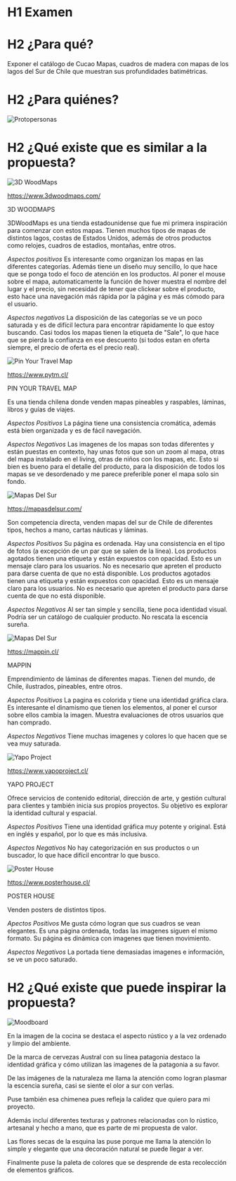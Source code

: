 # H1 Examen

# H2 **¿Para qué?** 

Exponer el catálogo de Cucao Mapas, cuadros de madera con mapas de los lagos del Sur de Chile que muestran sus profundidades batimétricas.

# H2 **¿Para quiénes?**
![Protopersonas](readme/protopersonas2.jpg)

# H2 **¿Qué existe que es similar a la propuesta?**

![3D WoodMaps](readme/3dwood.jpg)

https://www.3dwoodmaps.com/ 

3D WOODMAPS

3DWoodMaps es una tienda estadounidense que fue mi primera inspiración para comenzar con estos mapas. Tienen muchos tipos de mapas de distintos lagos, costas de Estados Unidos, además de otros productos como relojes, cuadros de estadios, montañas, entre otros. 

*Aspectos positivos*
Es interesante como organizan los mapas en las diferentes categorías. Además tiene un diseño muy sencillo, lo que hace que se ponga todo el foco de atención en los productos. 
Al poner el mouse sobre el mapa, automaticamente la función de hover muestra el nombre del lugar y el precio, sin necesidad de tener que clickear sobre el producto, esto hace una navegación más rápida por la página y es más cómodo para el usuario.

*Aspectos negativos*
La disposición de las categorías se ve un poco saturada y es de difícil lectura para encontrar rápidamente lo que estoy buscando. 
Casi todos los mapas tienen la etiqueta de "Sale", lo que hace que se pierda la confianza en ese descuento (si todos estan en oferta siempre, el precio de oferta es el precio real).

![Pin Your Travel Map](readme/pytm.jpg)

https://www.pytm.cl/

PIN YOUR TRAVEL MAP

Es una tienda chilena donde venden mapas pineables y raspables, láminas, libros y guías de viajes. 

*Aspectos Positivos*
La página tiene una consistencia cromática, además está bien organizada y es de fácil navegación. 

*Aspectos Negativos*
Las imagenes de los mapas son todas diferentes y están puestas en contexto, hay unas fotos que son un zoom al mapa, otras del mapa instalado en el living, otras de niños con los mapas, etc. Esto si bien es bueno para el detalle del producto, para la disposición de todos los mapas se ve desordenado y me parece preferible poner el mapa solo sin fondo. 

![Mapas Del Sur](readme/mapasdelsur.jpg)

https://mapasdelsur.com/ 

Son competencia directa, venden mapas del sur de Chile de diferentes tipos, hechos a mano, cartas náuticas y láminas. 

*Aspectos Positivos*
Su página es ordenada. Hay una consistencia en el tipo de fotos (a excepción de un par que se salen de la línea). 
Los productos agotados tienen una etiqueta y están expuestos con opacidad. Esto es un mensaje claro para los usuarios. No es necesario que apreten el producto para darse cuenta de que no está disponible.
Los productos agotados tienen una etiqueta y están expuestos con opacidad. Esto es un mensaje claro para los usuarios. No es necesario que apreten el producto para darse cuenta de que no está disponible.

*Aspectos Negativos*
Al ser tan simple y sencilla, tiene poca identidad visual. Podría ser un catálogo de cualquier producto. No rescata la escencia sureña.

![Mapas Del Sur](readme/mappin.jpg)

https://mappin.cl/ 

MAPPIN

Emprendimiento de láminas de diferentes mapas. Tienen del mundo, de Chile, ilustrados, pineables, entre otros. 


*Aspectos Positivos*
La pagina es colorida y tiene una identidad gráfica clara. Es interesante el dinamismo que tienen los elementos, al poner el cursor sobre ellos cambia la imagen.
Muestra evaluaciones de otros usuarios que han comprado.

*Aspectos Negativos*
Tiene muchas imagenes y colores lo que hacen que se vea muy saturada. 


![Yapo Project](readme/yapo.jpg)

https://www.yapoproject.cl/

YAPO PROJECT

Ofrece servicios de contenido editorial, dirección de arte, y gestión cultural para clientes y también inicia sus propios proyectos. Su objetivo es explorar la identidad cultural y espacial.

*Aspectos Positivos*
Tiene una identidad gráfica muy potente y original. 
Está en inglés y español, por lo que es más inclusiva.

*Aspectos Negativos*
No hay categorización en sus productos o un buscador, lo que hace difícil encontrar lo que busco.

![Poster House](readme/posterhouse.jpg)

https://www.posterhouse.cl/ 

POSTER HOUSE

Venden posters de distintos tipos. 

*Apectos Positivos*
Me gusta cómo logran que sus cuadros se vean elegantes. Es una página ordenada, todas las imagenes siguen el mismo formato. Su página es dinámica con imagenes que tienen movimiento.

*Aspectos Negativos*
La portada tiene demasiadas imagenes e información, se ve un poco saturado.

# H2 **¿Qué existe que puede inspirar la propuesta?**
![Moodboard](readme/moodboard.jpg)

En la imagen de la cocina se destaca el aspecto rústico y a la vez ordenado y limpio del ambiente.

De la marca de cervezas Austral con su línea patagonia destaco la identidad gráfica y cómo utilizan las imagenes de la patagonia a su favor.

De las imágenes de la naturaleza me llama la atención como logran plasmar la escencia sureña, casi se siente el olor a sur con verlas.

Puse también esa chimenea pues refleja la calidez que quiero para mi proyecto.

Además incluí diferentes texturas y patrones relacionadas con lo rústico, artesanal y hecho a mano, que es parte de mi propuesta de valor.

Las flores secas de la esquina las puse porque me llama la atención lo simple y elegante que una decoración natural se puede llegar a ver.

Finalmente puse la paleta de colores que se desprende de esta recolección de elementos gráficos.
